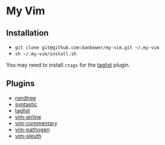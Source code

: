 # My Vim

## Installation

- `git clone git@github.com:danbower/my-vim.git ~/.my-vim`
- `sh ~/.my-vim/install.sh`

You may need to install `ctags` for the [taglist](https://github.com/vim-scripts/taglist.vim) plugin.

## Plugins

- [nerdtree](https://github.com/scrooloose/nerdtree)
- [syntastic](https://github.com/scrooloose/syntastic)
- [taglist](https://github.com/vim-scripts/taglist.vim)
- [vim-airline](https://github.com/bling/vim-airline)
- [vim-commentary](https://github.com/tpope/vim-commentary)
- [vim-pathogen](https://github.com/tpope/vim-pathogen)
- [vim-sleuth](https://github.com/tpope/vim-sleuth)

